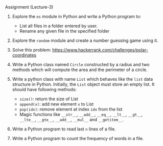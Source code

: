 Assignment (Lecture-3)

1. Explore the `os` module in Python and write a Python program to:
	- List all files in a folder entered by user.
	- Rename any given file in the specified folder

2. Explore the `random` module and create a number guessing game using it.

3. Solve this problem: https://www.hackerrank.com/challenges/polar-coordinates

4. Write a Python class named `Circle` constructed by a radius and two methods which will compute the area and the perimeter of a circle.

5. Write a python class with name `List` which behaves like the `list` data structure in Python. Initially, the `List` object must store an empty list. It should have following methods:
	- `size()`: return the size of List
	- `append(x)`: add new element `x` to List
	- `pop(idx)`: remove element at index `idx` from the list
	- Magic functions like `__str__`, `__add__`, `__eq__`, `__lt__`, `__gt__`, `__lte__`, `__gte__`, `__add__`, `__mul__` and `__getitem__`.


6. Write a Python program to read last `n` lines of a file.

7. Write a Python program to count the frequency of words in a file.
